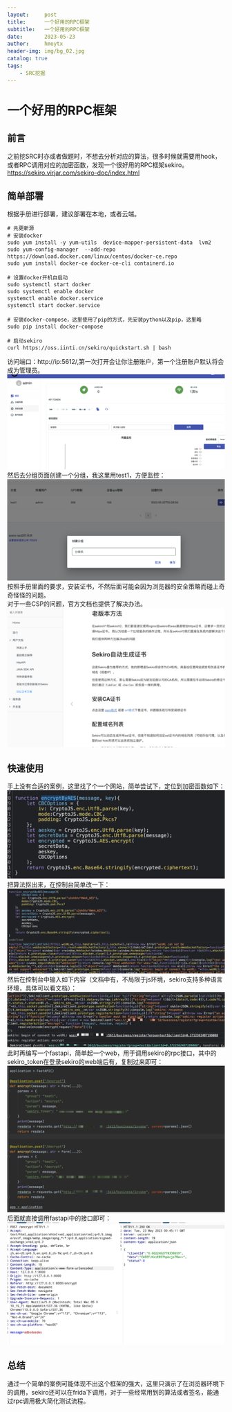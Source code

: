 ```yaml
---
layout:     post
title:      一个好用的RPC框架
subtitle:   一个好用的RPC框架
date:       2023-05-23
author:     hmoytx
header-img: img/bg_02.jpg
catalog: true
tags:
    - SRC挖掘
---
```

#  一个好用的RPC框架

## 前言
之前挖SRC时亦或者做题时，不想去分析对应的算法，很多时候就需要用hook，或者RPC调用对应的加密函数，发现一个很好用的RPC框架sekiro。    
https://sekiro.virjar.com/sekiro-doc/index.html  

## 简单部署
根据手册进行部署，建议部署在本地，或者云端。  
```
# 先更新源
# 安装docker
sudo yum install -y yum-utils  device-mapper-persistent-data  lvm2
sudo yum-config-manager  --add-repo   https://download.docker.com/linux/centos/docker-ce.repo
sudo yum install docker-ce docker-ce-cli containerd.io

# 设置docker开机自启动
sudo systemctl start docker 
sudo systemctl enable docker
systemctl enable docker.service
systemctl start docker.service

# 安装docker-compose，这里使用了pip的方式，先安装python以及pip，这里略
sudo pip install docker-compose

# 启动sekiro
curl https://oss.iinti.cn/sekiro/quickstart.sh | bash
``` 
访问端口：http://ip:5612/,第一次打开会让你注册账户，第一个注册账户默认将会成为管理员。
![1](/img/230522_sekiroweb.png)   
然后去分组页面创建一个分组，我这里用test1，方便监控：   
![2](/img/230522_group.png)      
按照手册里面的要求，安装证书，不然后面可能会因为浏览器的安全策略而碰上奇奇怪怪的问题。  
对于一些CSP的问题，官方文档也提供了解决办法。  
![3](/img/230522_ssl.png)      



## 快速使用
手上没有合适的案例，这里找了个一个网站，简单尝试下，定位到加密函数如下：    
![4](/img/230522_cryptfun.png)      
把算法抠出来，在控制台简单改一下：  
![5](/img/230522_deffunc.png)      
然后在控制台中输入如下内容（文档中有，不局限于js环境，sekiro支持多种语言环境，具体可以看文档）：  
![6](/img/230522_register.png)      
此时再编写一个fastapi，简单起一个web，用于调用sekiro的rpc接口，其中的sekiro_token在登录sekiro的web端后有，复制过来即可：  
![7](/img/230522_fastapi.png)      
后面就直接调用fastapi中的接口即可：  
![8](/img/230522_encrypt.png)     





## 总结  
通过一个简单的案例可能体现不出这个框架的强大，这里只演示了在浏览器环境下的调用，sekiro还可以在frida下调用，对于一些经常用到的算法或者签名，能通过rpc调用极大简化测试流程。  


